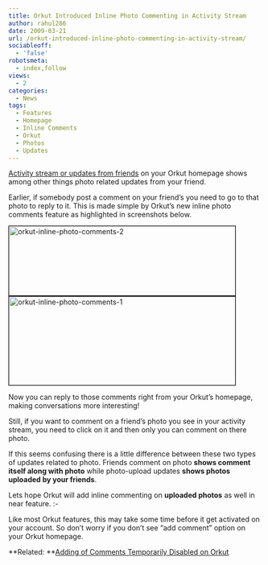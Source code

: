 ```yaml
---
title: Orkut Introduced Inline Photo Commenting in Activity Stream
author: rahul286
date: 2009-03-21
url: /orkut-introduced-inline-photo-commenting-in-activity-stream/
sociableoff:
  - 'false'
robotsmeta:
  - index,follow
views:
  - 2
categories:
  - News
tags:
  - Features
  - Homepage
  - Inline Comments
  - Orkut
  - Photos
  - Updates
---
```

[Activity stream or updates from friends][1] on your Orkut homepage shows among other things photo related updates from your friend.

Earlier, if somebody post a comment on your friend&#8217;s you need to go to that photo to reply to it. This is made simple by Orkut&#8217;s new inline photo comments feature as highlighted in screenshots below.

<img class="alignnone size-large " style="border: 1px solid black" src="http://cdn.devilsworkshop.org/files/2009/03/orkut-inline-photo-comments-2-450x138.png" alt="orkut-inline-photo-comments-2" width="450" height="138" />

<img class="alignnone size-large wp-image-133" style="border: 1px solid black" src="http://cdn.devilsworkshop.org/files/2009/03/orkut-inline-photo-comments-1-450x176.png" alt="orkut-inline-photo-comments-1" width="450" height="176" />

Now you can reply to those comments right from your Orkut&#8217;s homepage, making conversations more interesting!

Still, if you want to comment on a friend&#8217;s photo you see in your activity stream, you need to click on it and then only you can comment on there photo.

If this seems confusing there is a little difference between these two types of updates related to photo. Friends comment on photo **shows comment itself along with photo** while photo-upload updates **shows photos uploaded by your friends**.

Lets hope Orkut will add inline commenting on **uploaded photos** as well in near feature. <img src="http://devilsworkshop.org/wp-includes/images/smilies/simple-smile.png" alt=":-)" class="wp-smiley" style="height: 1em; max-height: 1em;" />

Like most Orkut features, this may take some time before it get activated on your account. So don&#8217;t worry if you don&#8217;t see &#8220;add comment&#8221; option on your Orkut homepage.

**Related: **<a rel="bookmark" href="http://devilsworkshop.org/../troubleshooting/adding-of-comments-temporarily-disabled-on-orkut-faq">Adding of Comments Temporarily Disabled on Orkut<br /> </a>

 [1]: http://devilsworkshop.org/know-what-are-your-friends-upto-on-your-orkut-homepage/
